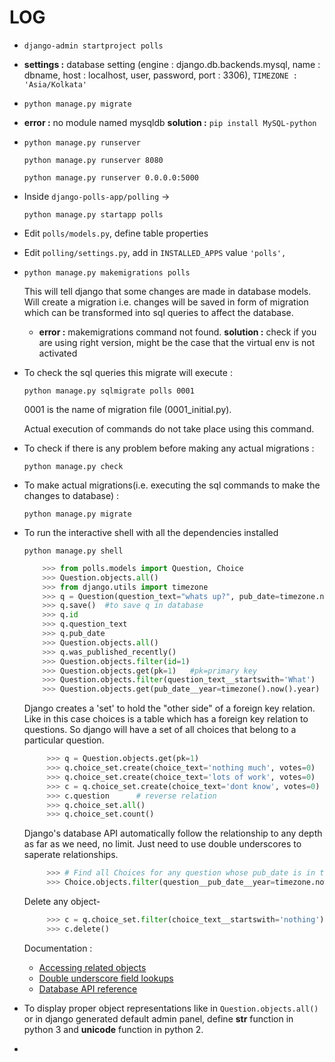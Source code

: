 LOG
===

 - `django-admin startproject polls`
 
 - **settings :** database setting (engine : django.db.backends.mysql, name : dbname, host : localhost, user, password, port : 3306), `TIMEZONE : 'Asia/Kolkata'`
 
 - `python manage.py migrate`
 
 - **error :** no module named mysqldb
       **solution :** `pip install MySQL-python` 
 
 - `python manage.py runserver`

   `python manage.py runserver 8080`

   `python manage.py runserver 0.0.0.0:5000`
 
 - Inside `django-polls-app/polling` -> 

   `python manage.py startapp polls`
 
 - Edit `polls/models.py`, define table properties
 
 - Edit `polling/settings.py`, add in `INSTALLED_APPS` value `'polls',`
 
 - `python manage.py makemigrations polls`
    
    This will tell django that some changes are made in database models. Will create a migration i.e. changes will be saved in form of migration which can be transformed into sql queries to affect the database. 
    + **error :** makemigrations command not found. **solution :** check if you are using right version, might be the case that the virtual env is not activated
 
 - To check the sql queries this migrate will execute : 

   `python manage.py sqlmigrate polls 0001`

   0001 is the name of migration file (0001_initial.py).

   Actual execution of commands do not take place using this command.

 - To check if there is any problem before making any actual migrations : 

   `python manage.py check`

 - To make actual migrations(i.e. executing the sql commands to make the changes to database) : 

   `python manage.py migrate`

 - To run the interactive shell with all the dependencies installed

   `python manage.py shell`

   ```python
	   >>> from polls.models import Question, Choice
	   >>> Question.objects.all()
	   >>> from django.utils import timezone
	   >>> q = Question(question_text="whats up?", pub_date=timezone.now())
	   >>> q.save()  #to save q in database
	   >>> q.id
	   >>> q.question_text
	   >>> q.pub_date
	   >>> Question.objects.all()
	   >>> q.was_published_recently()
	   >>> Question.objects.filter(id=1)
	   >>> Question.objects.get(pk=1) 	#pk=primary key
	   >>> Question.objects.filter(question_text__startswith='What')	#predefined database api function
	   >>> Question.objects.get(pub_date__year=timezone().now().year)
   ```

   Django creates a 'set' to hold the "other side" of a foreign key relation. Like in this case choices is a table which has a foreign key relation to questions. So django will have a set of all choices that belong to a particular question.

   ```python
   		>>> q = Question.objects.get(pk=1)
   		>>> q.choice_set.create(choice_text='nothing much', votes=0)
   		>>> q.choice_set.create(choice_text='lots of work', votes=0)
   		>>> c = q.choice_set.create(choice_text='dont know', votes=0)
   		>>> c.question 		# reverse relation
   		>>> q.choice_set.all()
   		>>> q.choice_set.count()
   ```

   Django's database API automatically follow the relationship to any depth as far as we need, no limit. Just need to use double underscores to saperate relationships.
   
   ```python
   		>>> # Find all Choices for any question whose pub_date is in this year
   		>>> Choice.objects.filter(question__pub_date__year=timezone.now().year)
   ```

   Delete any object-

   ```python
   		>>> c = q.choice_set.filter(choice_text__startswith='nothing')
   		>>> c.delete()
   ```

   Documentation :
   + [Accessing related objects](https://docs.djangoproject.com/en/1.8/ref/models/relations/)
   + [Double underscore field lookups](https://docs.djangoproject.com/en/1.8/topics/db/queries/#field-lookups-intro)
   + [Database API reference](https://docs.djangoproject.com/en/1.8/topics/db/queries/)
   
 - To display proper object representations like in `Question.objects.all()` or in django generated default admin panel, define __str__ function in python 3 and __unicode__ function in python 2.

 - 
